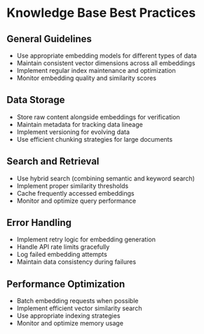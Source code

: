 # Knowledge Base Best Practices

## General Guidelines
- Use appropriate embedding models for different types of data
- Maintain consistent vector dimensions across all embeddings
- Implement regular index maintenance and optimization
- Monitor embedding quality and similarity scores

## Data Storage
- Store raw content alongside embeddings for verification
- Maintain metadata for tracking data lineage
- Implement versioning for evolving data
- Use efficient chunking strategies for large documents

## Search and Retrieval
- Use hybrid search (combining semantic and keyword search)
- Implement proper similarity thresholds
- Cache frequently accessed embeddings
- Monitor and optimize query performance

## Error Handling
- Implement retry logic for embedding generation
- Handle API rate limits gracefully
- Log failed embedding attempts
- Maintain data consistency during failures

## Performance Optimization
- Batch embedding requests when possible
- Implement efficient vector similarity search
- Use appropriate indexing strategies
- Monitor and optimize memory usage 